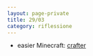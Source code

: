 ```yaml
--- 
layout: page-private
title: 29/03
category: riflessione
---
```


- easier Minecraft: [crafter](https://github.com/danijar/crafter)
